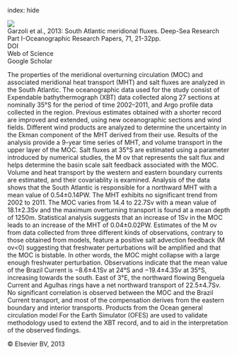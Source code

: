 index: hide

<div class="Citation">
    <div class="Citation-thumb CitationThumb-linked"  data-href="https://doi.org/10.1016/j.dsr.2012.09.003">
      <img src="https://static.claimspace.cloud/climate-study-static/refs/thumbs/3/Garzoli_et_al_2013-thumb.png" />
    </div>

  <div class="Citation-body">
    <div class="Citation-text">Garzoli et al., 2013: South Atlantic meridional fluxes. <span class="Article-journal">Deep-Sea Research Part I-Oceanographic Research Papers, </span><span class="Article-volume">71, </span>21-32pp.</div>
    <div class="Citation-links">
      <div class="CitationLink" data-href="https://doi.org/10.1016/j.dsr.2012.09.003">
        <div class="CitationLink-icon CitationLink-Doi"></div>
        <div class="CitationLink-text">DOI</div>
      </div>
      <div class="CitationLink" data-href="http://cel.webofknowledge.com/InboundService.do?customersID=atyponcel&smartRedirect=yes&mode=FullRecord&IsProductCode=Yes&product=CEL&Init=Yes&Func=Frame&action=retrieve&SrcApp=literatum&SrcAuth=atyponcel&SID=7CNc3cIRaBKjGbSujFM&UT=WOS:000314201100002">
        <div class="CitationLink-icon CitationLink-Isi"></div>
        <div class="CitationLink-text">Web of Science</div>
      </div>
      <div class="CitationLink" data-href="https://scholar.google.com/scholar?q=10.1016/j.dsr.2012.09.003">
        <div class="CitationLink-icon CitationLink-Scholar"></div>
        <div class="CitationLink-text">Google Scholar</div>
      </div>
    </div>
  </div>
</div>

The properties of the meridional overturning circulation (MOC) and associated meridional heat transport (MHT) and salt fluxes are analyzed in the South Atlantic. The oceanographic data used for the study consist of Expendable bathythermograph (XBT) data collected along 27 sections at nominally 35°S for the period of time 2002–2011, and Argo profile data collected in the region. Previous estimates obtained with a shorter record are improved and extended, using new oceanographic sections and wind fields. Different wind products are analyzed to determine the uncertainty in the Ekman component of the MHT derived from their use. Results of the analysis provide a 9-year time series of MHT, and volume transport in the upper layer of the MOC. Salt fluxes at 35°S are estimated using a parameter introduced by numerical studies, the M                      ov that represents the salt flux and helps determine the basin scale salt feedback associated with the MOC. Volume and heat transport by the western and eastern boundary currents are estimated, and their covariablity is examined. Analysis of the data shows that the South Atlantic is responsible for a northward MHT with a mean value of 0.54±0.14PW. The MHT exhibits no significant trend from 2002 to 2011. The MOC varies from 14.4 to 22.7Sv with a mean value of 18.1±2.3Sv and the maximum overturning transport is found at a mean depth of 1250m. Statistical analysis suggests that an increase of 1Sv in the MOC leads to an increase of the MHT of 0.04±0.02PW. Estimates of the M                      ov from data collected from three different kinds of observations, contrary to those obtained from models, feature a positive salt advection feedback (M                      ov<0) suggesting that freshwater perturbations will be amplified and that the MOC is bistable. In other words, the MOC might collapse with a large enough freshwater perturbation. Observations indicate that the mean value of the Brazil Current is −8.6±4.1Sv at 24°S and −19.4±4.3Sv at 35°S, increasing towards the south. East of 3°E, the northward flowing Benguela Current and Agulhas rings have a net northward transport of 22.5±4.7Sv. No significant correlation is observed between the MOC and the Brazil Current transport, and most of the compensation derives from the eastern boundary and interior transports. Products from the Ocean general circulation model For the Earth Simulator (OFES) are used to validate methodology used to extend the XBT record, and to aid in the interpretation of the observed findings.

<div class="Citation-copy">
&copy; Elsevier BV, 2013
</div>